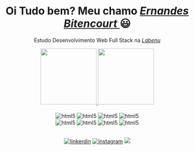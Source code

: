 <div>
  <h1 align="center">Oi Tudo bem? Meu chamo <a href="https://www.linkedin.com/in/ernandes-bitencourt-b630a7117"><i>Ernandes Bitencourt </i></a> 😃️</h1>
  <p align="center">Estudo Desenvolvimento Web Full Stack na <a href="https://www.labenu.com.br"><i>Labenu</i></a> 
  
</div>


<div align="center">

 
  <a href="https://github.com/ErnandesBitencourt">
    <img height="150em" src="https://github-readme-stats.vercel.app/api?username=ErnandesBitencourt&count_private=true&include_all_commits=true&show_icons=true&theme=dracula&hide_border=false&show_owner=true"/>
	  

  <img height="150em" src="https://github-readme-stats.vercel.app/api/top-langs/?username=ErnandesBitencourt&layout=compact&langs_count=7&theme=dracula"/>  
	
  </a>
	
  
			
 
</div>




<div align="center" valign="top"><br>

  <img align="center" alt= "html5" src="https://img.shields.io/badge/HTML5-E34F26?style=for-the-badge&logo=html5&logoColor=white"/>
  <img align="center" alt= "html5" src="https://img.shields.io/badge/CSS3-1572B6?style=for-the-badge&logo=css3&logoColor=white"/>
  <img align="center" alt= "html5" src="https://img.shields.io/badge/JavaScript-323330?style=for-the-badge&logo=javascript&logoColor=F7DF1E"/>
  <img align="center" alt= "html5" src="https://img.shields.io/badge/React-20232A?style=for-the-badge&logo=react&logoColor=61DAFB"/><br/>
  
  <img align="center" alt= "html5" src="https://img.shields.io/badge/TypeScript-007ACC?style=for-the-badge&logo=typescript&logoColor=white"/>
  <img align="center" alt= "html5" src="https://img.shields.io/badge/Node.js-43853D?style=for-the-badge&logo=node.js&logoColor=white"/>
  <img align="center" alt= "html5" src="https://img.shields.io/badge/MySQL-00000F?style=for-the-badge&logo=mysql&logoColor=white"/>
  <img align="center" alt= "html5" src="https://img.shields.io/badge/Amazon_AWS-232F3E?style=for-the-badge&logo=amazon-aws&logoColor=white"/>
 

</div><br>

<div align="center">
  
  [![linkerdin](https://img.shields.io/badge/LinkedIn-0077B5?style=for-the-badge&logo=linkedin&logoColor=white)](https://www.linkedin.com/in/ernandes-bitencourt-b630a7117)
  [![instagram](https://img.shields.io/badge/Instagram-E4405F?style=for-the-badge&logo=instagram&logoColor=white)](https://www.instagram.com/ernandes.bitencourt/)
  <a href="mailto:ernandes.f.bitencourt@gmail.com"><img src="https://img.shields.io/badge/-Gmail-%23333?style=for-the-badge&logo=gmail&logoColor=white" target="_blank"></a>
</div>
